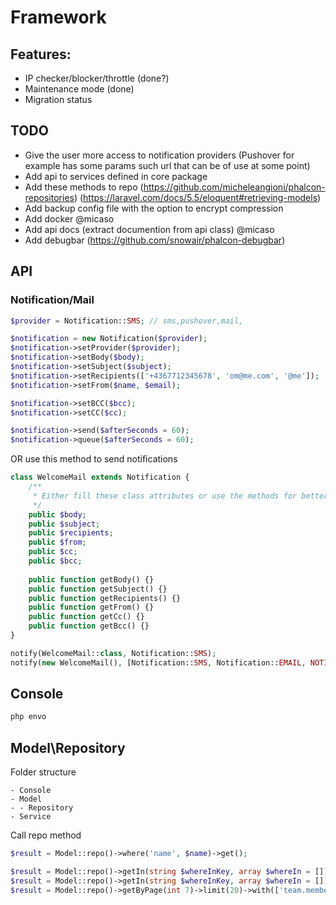 # Framework

## Features:
- IP checker/blocker/throttle (done?)
- Maintenance mode (done)
- Migration status

## TODO
- Give the user more access to notification providers (Pushover for example has some params such url that can be of use at some point)
- Add api to services defined in core package
- Add these methods to repo (https://github.com/micheleangioni/phalcon-repositories) (https://laravel.com/docs/5.5/eloquent#retrieving-models)
- Add backup config file with the option to encrypt compression
- Add docker @micaso
- Add api docs (extract documention from api class) @micaso
- Add debugbar (https://github.com/snowair/phalcon-debugbar)

## API

### Notification/Mail
```php
$provider = Notification::SMS; // sms,pushover,mail,

$notification = new Notification($provider);
$notification->setProvider($provider);
$notification->setBody($body);
$notification->setSubject($subject);
$notification->setRecipients(['+4367712345678', 'om@me.com', '@me']);
$notification->setFrom($name, $email);

$notification->setBCC($bcc);
$notification->setCC($cc);

$notification->send($afterSeconds = 60);
$notification->queue($afterSeconds = 60);
```

OR use this method to send notifications

```php
class WelcomeMail extends Notification {
    /**
     * Either fill these class attributes or use the methods for better control
     */
    public $body;
    public $subject;
    public $recipients;
    public $from;
    public $cc;
    public $bcc;
    
    public function getBody() {}
    public function getSubject() {}
    public function getRecipients() {}
    public function getFrom() {}
    public function getCc() {}
    public function getBcc() {}
}
```

```php
notify(WelcomeMail::class, Notification::SMS);
notify(new WelcomeMail(), [Notification::SMS, Notification::EMAIL, NOTIFICATION:SLACK]);
```


## Console
```bash
php envo
```

## Model\Repository

Folder structure
```
- Console
- Model
- - Repository
- Service
```

Call repo method
```php
$result = Model::repo()->where('name', $name)->get();

$result = Model::repo()->getIn(string $whereInKey, array $whereIn = [])->orderBy(['description' => 'asc', 'name' => 'desc'])->limit(20)->get();
$result = Model::repo()->getIn(string $whereInKey, array $whereIn = [])->orderBy('name', 'desc')->limit(20)->get();
$result = Model::repo()->getByPage(int 7)->limit(20)->with(['team.members', 'events''])->get();
```